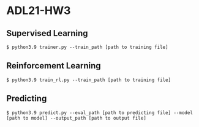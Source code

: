# ADL21-HW3

## Supervised Learning

```$ python3.9 trainer.py --train_path [path to training file]```

## Reinforcement Learning

```$ python3.9 train_rl.py --train_path [path to training file]```

## Predicting

```$ python3.9 predict.py --eval_path [path to predicting file] --model [path to model] --output_path [path to output file] ```